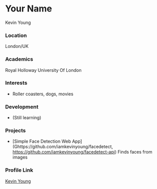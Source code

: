 # Your Name

Kevin Young

### Location

London/UK

### Academics

Royal Holloway University Of London

### Interests

- Roller coasters, dogs, movies
### Development

- (Still learning)

### Projects

- [Simple Face Detection Web App](Ghttps://github.com/iamkevinyoung/facedetect, https://github.com/iamkevinyoung/facedetect-api) Finds faces from images

### Profile Link

[Kevin Young](https://github.com/iamkevinyoung)